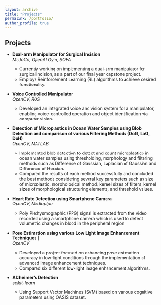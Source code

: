 ```yaml
---
layout: archive
title: "Projects"
permalink: /portfolio/
author_profile: true
---
```


## Projects

- **Dual-arm Manipulator for Surgical Incision**  
   *MuJoCo, OpenAI Gym, SOFA*  
   - Currently working on implementing a dual-arm manipulator for surgical incision, as a part of our final year
capstone project. 
   - Employs Reinforcement Learning (RL) algorithms to achieve desired functionality.

- **Voice Controlled Manipulator**  
   *OpenCV, ROS*  
   - Developed an integrated voice and vision system for a manipulator, enabling voice-controlled operation and object
identification via computer vision.

- **Detection of Microplastics in Ocean Water Samples using Blob Detection and comparison of various Filtering Methods (DoG, LoG, DoH)**  
   *OpenCV, MATLAB*  
   - Implemented blob detection to detect and count microplastics in ocean water samples using thresholding,
morphology and filtering methods such as Difference of Gaussian, Laplacian of Gaussian and Difference of Hessian.
   - Compared the results of each method successfully and concluded the best methods considering several key
parameters such as size of microplastic, morphological method, kernel sizes of filters, kernel sizes of morphological
structuring elements, and threshold values.

- **Heart Rate Detection using Smartphone Camera**  
   *OpenCV, Mediapipe*  
   - Poly Plethysmographic (PPG) signal is extracted from the video recorded using a smartphone camera which is used
to detect volumetric changes in blood in the peripheral region.

- **Pose Estimation using various Low Light Image Enhancement Techniques |**  
   *OpenCV*  
   - Developed a project focused on enhancing pose estimation accuracy in low-light conditions through the
implementation of advanced image enhancement techniques.
   - Compared six different low-light image enhancement algorithms.

- **Alzheimer’s Detection**  
   *scikit-learn*  
   - Using Support Vector Machines (SVM) based on various cognitive parameters using OASIS dataset.
